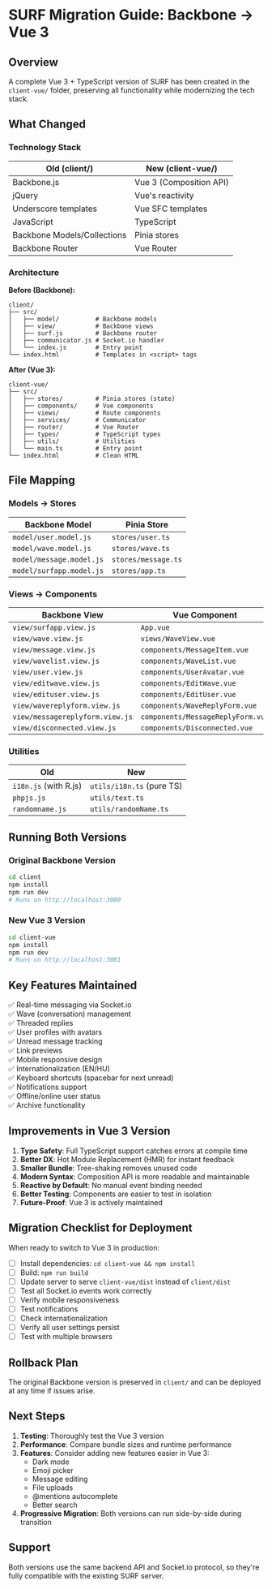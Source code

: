 # SURF Migration Guide: Backbone → Vue 3

## Overview

A complete Vue 3 + TypeScript version of SURF has been created in the `client-vue/` folder, preserving all functionality while modernizing the tech stack.

## What Changed

### Technology Stack

| Old (client/) | New (client-vue/) |
|--------------|-------------------|
| Backbone.js | Vue 3 (Composition API) |
| jQuery | Vue's reactivity |
| Underscore templates | Vue SFC templates |
| JavaScript | TypeScript |
| Backbone Models/Collections | Pinia stores |
| Backbone Router | Vue Router |

### Architecture

**Before (Backbone):**
```
client/
├── src/
│   ├── model/          # Backbone models
│   ├── view/           # Backbone views
│   ├── surf.js         # Backbone router
│   ├── communicator.js # Socket.io handler
│   └── index.js        # Entry point
└── index.html          # Templates in <script> tags
```

**After (Vue 3):**
```
client-vue/
├── src/
│   ├── stores/         # Pinia stores (state)
│   ├── components/     # Vue components
│   ├── views/          # Route components
│   ├── services/       # Communicator
│   ├── router/         # Vue Router
│   ├── types/          # TypeScript types
│   ├── utils/          # Utilities
│   └── main.ts         # Entry point
└── index.html          # Clean HTML
```

## File Mapping

### Models → Stores

| Backbone Model | Pinia Store |
|----------------|-------------|
| `model/user.model.js` | `stores/user.ts` |
| `model/wave.model.js` | `stores/wave.ts` |
| `model/message.model.js` | `stores/message.ts` |
| `model/surfapp.model.js` | `stores/app.ts` |

### Views → Components

| Backbone View | Vue Component |
|---------------|---------------|
| `view/surfapp.view.js` | `App.vue` |
| `view/wave.view.js` | `views/WaveView.vue` |
| `view/message.view.js` | `components/MessageItem.vue` |
| `view/wavelist.view.js` | `components/WaveList.vue` |
| `view/user.view.js` | `components/UserAvatar.vue` |
| `view/editwave.view.js` | `components/EditWave.vue` |
| `view/edituser.view.js` | `components/EditUser.vue` |
| `view/wavereplyform.view.js` | `components/WaveReplyForm.vue` |
| `view/messagereplyform.view.js` | `components/MessageReplyForm.vue` |
| `view/disconnected.view.js` | `components/Disconnected.vue` |

### Utilities

| Old | New |
|-----|-----|
| `i18n.js` (with R.js) | `utils/i18n.ts` (pure TS) |
| `phpjs.js` | `utils/text.ts` |
| `randomname.js` | `utils/randomName.ts` |

## Running Both Versions

### Original Backbone Version
```bash
cd client
npm install
npm run dev
# Runs on http://localhost:3000
```

### New Vue 3 Version
```bash
cd client-vue
npm install
npm run dev
# Runs on http://localhost:3001
```

## Key Features Maintained

✅ Real-time messaging via Socket.io  
✅ Wave (conversation) management  
✅ Threaded replies  
✅ User profiles with avatars  
✅ Unread message tracking  
✅ Link previews  
✅ Mobile responsive design  
✅ Internationalization (EN/HU)  
✅ Keyboard shortcuts (spacebar for next unread)  
✅ Notifications support  
✅ Offline/online user status  
✅ Archive functionality  

## Improvements in Vue 3 Version

1. **Type Safety**: Full TypeScript support catches errors at compile time
2. **Better DX**: Hot Module Replacement (HMR) for instant feedback
3. **Smaller Bundle**: Tree-shaking removes unused code
4. **Modern Syntax**: Composition API is more readable and maintainable
5. **Reactive by Default**: No manual event binding needed
6. **Better Testing**: Components are easier to test in isolation
7. **Future-Proof**: Vue 3 is actively maintained

## Migration Checklist for Deployment

When ready to switch to Vue 3 in production:

- [ ] Install dependencies: `cd client-vue && npm install`
- [ ] Build: `npm run build`
- [ ] Update server to serve `client-vue/dist` instead of `client/dist`
- [ ] Test all Socket.io events work correctly
- [ ] Verify mobile responsiveness
- [ ] Test notifications
- [ ] Check internationalization
- [ ] Verify all user settings persist
- [ ] Test with multiple browsers

## Rollback Plan

The original Backbone version is preserved in `client/` and can be deployed at any time if issues arise.

## Next Steps

1. **Testing**: Thoroughly test the Vue 3 version
2. **Performance**: Compare bundle sizes and runtime performance
3. **Features**: Consider adding new features easier in Vue 3:
   - Dark mode
   - Emoji picker
   - Message editing
   - File uploads
   - @mentions autocomplete
   - Better search
4. **Progressive Migration**: Both versions can run side-by-side during transition

## Support

Both versions use the same backend API and Socket.io protocol, so they're fully compatible with the existing SURF server.


